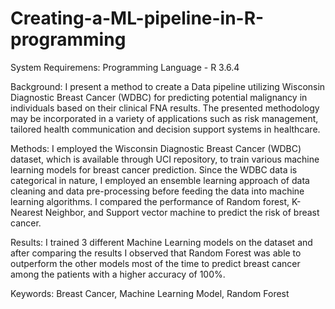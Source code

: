 # Creating-a-ML-pipeline-in-R-programming

System Requiremens:
Programming Language - R 3.6.4

Background: I present a method to create a Data pipeline utilizing Wisconsin Diagnostic Breast Cancer (WDBC) for predicting potential malignancy in individuals based on their clinical FNA results. The presented methodology may be incorporated in a variety of applications such as risk management, tailored health communication and decision support systems in healthcare.

Methods: I employed the Wisconsin Diagnostic Breast Cancer (WDBC) dataset, which is available through UCI repository, to train various machine learning models for breast cancer prediction. Since the WDBC data is categorical in nature, I employed an ensemble learning approach of data cleaning and data pre-processing before feeding the data into machine learning algorithms. I compared the performance of Random forest, K- Nearest Neighbor, and Support vector machine to predict the risk of breast cancer.

Results: I trained 3 different Machine Learning models on the dataset and after comparing the results I observed that Random Forest was able to outperform the other models most of the time to predict breast cancer among the patients with a higher accuracy of 100%.

Keywords: Breast Cancer, Machine Learning Model, Random Forest
